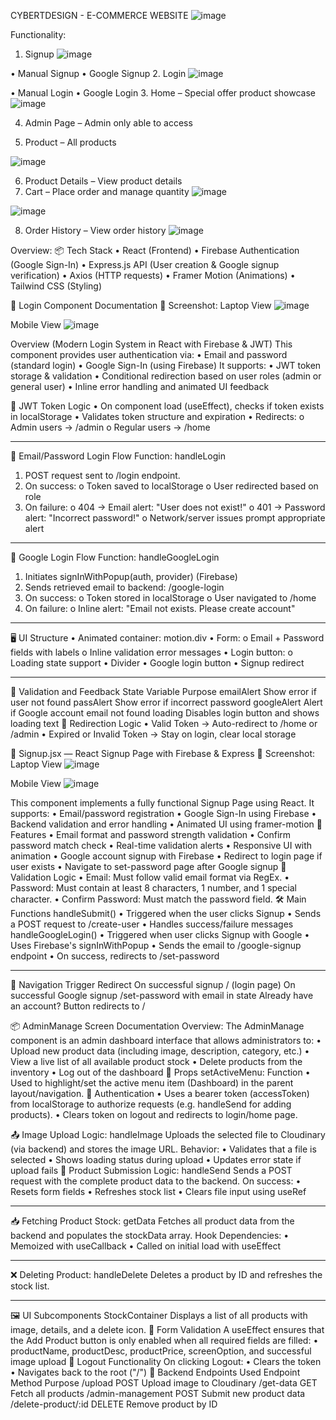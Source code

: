 CYBERTDESIGN - E-COMMERCE WEBSITE
 ![image](https://github.com/user-attachments/assets/31944d1d-1226-4619-bde7-22a0a70a5965)

Functionality:
1.	Signup
 ![image](https://github.com/user-attachments/assets/8c6531fa-50c4-4693-b41a-92ec09814a58)

•	Manual Signup
•	Google Signup
2.	Login
 ![image](https://github.com/user-attachments/assets/0c0073a4-3110-47e5-b554-a9d6b2f4530c)

•	Manual Login
•	Google Login
3.	Home – Special offer product showcase
 ![image](https://github.com/user-attachments/assets/5c977c02-ac33-47d8-8f54-c88eb0f8fb2d)

4.	Admin Page – Admin only able to access

5.	Product – All products

 ![image](https://github.com/user-attachments/assets/be396772-7070-4626-b4ee-012390bf6298)

6.	Product Details – View product details
7.	Cart – Place order and manage quantity
 ![image](https://github.com/user-attachments/assets/f0611f82-6c81-4e7f-930a-eb5528b290d4)

 ![image](https://github.com/user-attachments/assets/f07d23fa-de7b-44bc-9c05-e5b85865955b)

8.	Order History – View order history
 ![image](https://github.com/user-attachments/assets/2d82e288-cca0-4ece-95d8-8775247e2980)

Overview:
📦 Tech Stack
•	React (Frontend)
•	Firebase Authentication (Google Sign-In)
•	Express.js API (User creation & Google signup verification)
•	Axios (HTTP requests)
•	Framer Motion (Animations)
•	Tailwind CSS (Styling)

📄 Login Component Documentation
📸 Screenshot:
Laptop View
 ![image](https://github.com/user-attachments/assets/d2b67d00-d1cb-44cf-8bc5-4e3be087b14d)

Mobile View
 ![image](https://github.com/user-attachments/assets/22b277ab-f134-4c74-8689-7813b632ba93)

Overview (Modern Login System in React with Firebase & JWT)
This component provides user authentication via:
•	Email and password (standard login)
•	Google Sign-In (using Firebase)
It supports:
•	JWT token storage & validation
•	Conditional redirection based on user roles (admin or general user)
•	Inline error handling and animated UI feedback

🔐 JWT Token Logic
•	On component load (useEffect), checks if token exists in localStorage
•	Validates token structure and expiration
•	Redirects:
o	Admin users → /admin
o	Regular users → /home
________________________________________
📲 Email/Password Login Flow
Function: handleLogin
1.	POST request sent to /login endpoint.
2.	On success:
o	Token saved to localStorage
o	User redirected based on role
3.	On failure:
o	404 → Email alert: "User does not exist!"
o	401 → Password alert: "Incorrect password!"
o	Network/server issues prompt appropriate alert
________________________________________
🔑 Google Login Flow
Function: handleGoogleLogin
1.	Initiates signInWithPopup(auth, provider) (Firebase)
2.	Sends retrieved email to backend: /google-login
3.	On success:
o	Token stored in localStorage
o	User navigated to /home
4.	On failure:
o	Inline alert: "Email not exists. Please create account"
________________________________________
🖥️ UI Structure
•	Animated container: motion.div
•	Form:
o	Email + Password fields with labels
o	Inline validation error messages
•	Login button:
o	Loading state support
•	Divider
•	Google login button
•	Signup redirect
________________________________________
🧪 Validation and Feedback
State Variable	Purpose
emailAlert	Show error if user not found
passAlert	Show error if incorrect password
googleAlert	Alert if Google account email not found
loading	Disables login button and shows loading text
🔁 Redirection Logic
•	Valid Token → Auto-redirect to /home or /admin
•	Expired or Invalid Token → Stay on login, clear local storage


📝 Signup.jsx — React Signup Page with Firebase & Express
📸 Screenshot:
Laptop View
 ![image](https://github.com/user-attachments/assets/75e07350-1e9f-4c95-bc39-e4cc940e0768)

Mobile View
 ![image](https://github.com/user-attachments/assets/3ceebcf7-8e84-47fb-9142-50cca8095b5d)

This component implements a fully functional Signup Page using React. It supports:
•	Email/password registration
•	Google Sign-In using Firebase
•	Backend validation and error handling
•	Animated UI using framer-motion
🚀 Features
•	Email format and password strength validation
•	Confirm password match check
•	Real-time validation alerts
•	Responsive UI with animation
•	Google account signup with Firebase
•	Redirect to login page if user exists
•	Navigate to set-password page after Google signup
🧪 Validation Logic
•	Email: Must follow valid email format via RegEx.
•	Password: Must contain at least 8 characters, 1 number, and 1 special character.
•	Confirm Password: Must match the password field.
🛠️ Main Functions
handleSubmit()
•	Triggered when the user clicks Signup
•	Sends a POST request to /create-user
•	Handles success/failure messages
handleGoogleLogin()
•	Triggered when user clicks Signup with Google
•	Uses Firebase's signInWithPopup
•	Sends the email to /google-signup endpoint
•	On success, redirects to /set-password
________________________________________
🔄 Navigation
Trigger	Redirect
On successful signup	/ (login page)
On successful Google signup	/set-password with email in state
Already have an account?	Button redirects to /

📦 AdminManage Screen Documentation
Overview:
The AdminManage component is an admin dashboard interface that allows administrators to:
•	Upload new product data (including image, description, category, etc.)
•	View a live list of all available product stock
•	Delete products from the inventory
•	Log out of the dashboard
🔧 Props
setActiveMenu: Function
•	Used to highlight/set the active menu item (Dashboard) in the parent layout/navigation.
🔐 Authentication
•	Uses a bearer token (accessToken) from localStorage to authorize requests (e.g. handleSend for adding products).
•	Clears token on logout and redirects to login/home page.

📤 Image Upload Logic: handleImage
Uploads the selected file to Cloudinary (via backend) and stores the image URL.
Behavior:
•	Validates that a file is selected
•	Shows loading status during upload
•	Updates error state if upload fails
🧪 Product Submission Logic: handleSend
Sends a POST request with the complete product data to the backend.
On success:
•	Resets form fields
•	Refreshes stock list
•	Clears file input using useRef
________________________________________
📥 Fetching Product Stock: getData
Fetches all product data from the backend and populates the stockData array.
Hook Dependencies:
•	Memoized with useCallback
•	Called on initial load with useEffect
________________________________________
❌ Deleting Product: handleDelete
Deletes a product by ID and refreshes the stock list.
________________________________________
🖼️ UI Subcomponents
StockContainer
Displays a list of all products with image, details, and a delete icon.
🧾 Form Validation
A useEffect ensures that the Add Product button is only enabled when all required fields are filled:
•	productName, productDesc, productPrice, screenOption, and successful image upload
🚪 Logout Functionality
On clicking Logout:
•	Clears the token
•	Navigates back to the root ("/")
📁 Backend Endpoints Used
Endpoint	Method	Purpose
/upload	POST	Upload image to Cloudinary
/get-data	GET	Fetch all products
/admin-management	POST	Submit new product data
/delete-product/:id	DELETE	Remove product by ID


